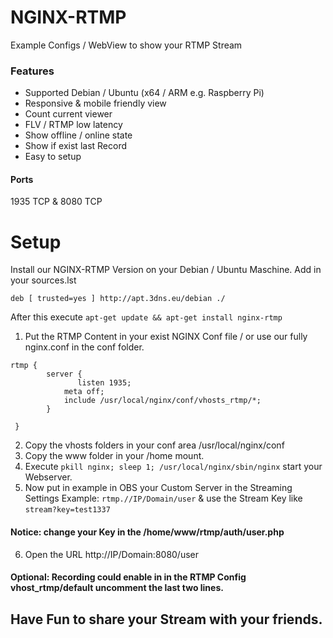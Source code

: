 # NGINX-RTMP
Example Configs / WebView to show your RTMP Stream

### Features
- Supported Debian / Ubuntu (x64 / ARM e.g. Raspberry Pi)
- Responsive & mobile friendly view
- Count current viewer
- FLV / RTMP low latency
- Show offline / online state
- Show if exist last Record
- Easy to setup

#### Ports
1935 TCP & 8080 TCP

# Setup
Install our NGINX-RTMP Version on your Debian / Ubuntu Maschine.
Add in your sources.lst

```deb [ trusted=yes ] http://apt.3dns.eu/debian ./ ```

After this execute ``` apt-get update && apt-get install nginx-rtmp ```


1. Put the RTMP Content in your exist NGINX Conf file / or use our fully nginx.conf in the conf folder.

```
rtmp {
        server {
               listen 1935;
	    	meta off;
	        include /usr/local/nginx/conf/vhosts_rtmp/*;
		}

 }
```
2. Copy the vhosts folders in your conf area /usr/local/nginx/conf
3. Copy the www folder in your /home mount.
4. Execute ```pkill nginx; sleep 1; /usr/local/nginx/sbin/nginx``` start your Webserver.
5. Now put in example in OBS your Custom Server in the Streaming Settings Example: ```rtmp.//IP/Domain/user``` & use the Stream Key like ```stream?key=test1337```

#### Notice: change your Key in the /home/www/rtmp/auth/user.php 

6. Open the URL http://IP/Domain:8080/user

#### Optional: Recording could enable in in the RTMP Config vhost_rtmp/default uncomment the last two lines.

## Have Fun to share your Stream with your friends.
